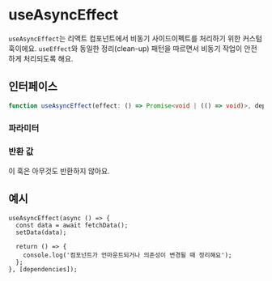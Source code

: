 # useAsyncEffect

`useAsyncEffect`는 리액트 컴포넌트에서 비동기 사이드이펙트를 처리하기 위한 커스텀 훅이에요. `useEffect`와 동일한 정리(clean-up) 패턴을 따르면서 비동기 작업이 안전하게 처리되도록 해요.

## 인터페이스

```ts
function useAsyncEffect(effect: () => Promise<void | (() => void)>, deps: DependencyList): void;
```

### 파라미터

<Interface
  name="effect"
  type="() => Promise<void | (() => void)>"
  description="<code>useEffect</code> 패턴으로 실행되는 비동기 함수예요. 이 함수는 선택적으로 정리(clean-up) 함수를 반환할 수 있어요."
/>

<Interface
  name="deps"
  type="DependencyList"
  description="의존성 배열이에요. 이 배열의 값이 변경될 때마다 효과가 다시 실행돼요. 만약 생략하면, 컴포넌트가 리렌더링 될 때마다 실행돼요."
/>

### 반환 값

이 훅은 아무것도 반환하지 않아요.

## 예시

```tsx
useAsyncEffect(async () => {
  const data = await fetchData();
  setData(data);

  return () => {
    console.log('컴포넌트가 언마운트되거나 의존성이 변경될 때 정리해요');
  };
}, [dependencies]);
```
